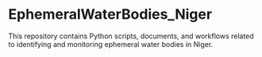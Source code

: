 # EphemeralWaterBodies_Niger
This repository contains Python scripts, documents, and workflows related to identifying and monitoring ephemeral water bodies in Niger. 
